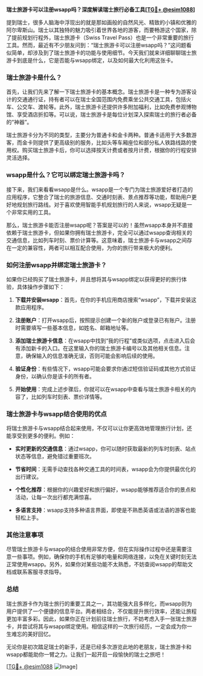 **瑞士旅游卡可以注册wsapp吗？深度解读瑞士旅行必备工具[[TG💪+ @esim1088](https://t.me/s/esim1088)]**

提到瑞士，很多人脑海中浮现出的就是那如画般的自然风光、精致的小镇和优雅的阿尔卑斯山。瑞士以其独特的魅力吸引着世界各地的游客，而要畅游这个国家，除了提前规划行程外，瑞士旅游卡（Swiss Travel Pass）也是一个非常重要的旅行工具。然而，最近有不少朋友问到：“瑞士旅游卡可以注册wsapp吗？”这问题看似简单，却涉及到了瑞士旅游卡的功能与使用细节。今天我们就来详细聊聊瑞士旅游卡到底是什么，它是否能与wsapp绑定，以及如何最大化利用这张卡。

### 瑞士旅游卡是什么？

首先，让我们先来了解一下瑞士旅游卡的基本概念。瑞士旅游卡是一种专为游客设计的交通通行证，持有者可以在瑞士全国范围内免费乘坐公共交通工具，包括火车、公交车、渡轮等。此外，瑞士旅游卡还提供许多附加福利，比如免费参观博物馆、享受酒店折扣等。可以说，瑞士旅游卡是每位计划深入探索瑞士的旅行者必备的“神器”。

瑞士旅游卡分为不同的类型，主要分为普通卡和金卡两种。普通卡适用于大多数游客，而金卡则提供了更高级别的服务，比如头等车厢座位和部分私人铁路线路的使用权。购买瑞士旅游卡后，你可以选择按天计费或者按月计费，根据你的行程安排灵活选择。

### wsapp是什么？它可以绑定瑞士旅游卡吗？

接下来，我们来看看wsapp是什么。wsapp是一个专门为瑞士旅游爱好者打造的应用程序，它整合了瑞士的旅游信息、交通时刻表、景点推荐等功能，帮助用户更好地规划旅行路线。对于喜欢使用智能手机规划旅行的人来说，wsapp无疑是一个非常实用的工具。

那么，瑞士旅游卡能否注册wsapp呢？答案是可以的！虽然wsapp本身并不直接依赖于瑞士旅游卡，但如果你拥有瑞士旅游卡，完全可以通过wsapp查询相关的交通信息，比如列车时刻、票价计算等。这意味着，瑞士旅游卡与wsapp之间存在一定的兼容性，两者可以相互配合使用，为你的旅行带来极大的便利。

### 如何注册wsapp并绑定瑞士旅游卡？

如果你已经购买了瑞士旅游卡，并且想将其与wsapp绑定以获得更好的旅行体验，具体操作步骤如下：

1. **下载并安装wsapp**：首先，在你的手机应用商店搜索“wsapp”，下载并安装这款应用程序。
   
2. **注册账户**：打开wsapp后，按照提示创建一个新的账户或登录已有账户。注册时需要填写一些基本信息，如姓名、邮箱地址等。

3. **添加瑞士旅游卡信息**：在wsapp中找到“我的行程”或类似选项，点击进入后会有添加新卡的入口。在这里输入你的瑞士旅游卡编号以及其他相关信息。注意，确保输入的信息准确无误，否则可能会影响后续的使用。

4. **验证身份**：有些情况下，wsapp可能会要求你通过短信验证码或其他方式验证身份，以确认你是该卡的所有者。

5. **开始使用**：完成上述步骤后，你就可以在wsapp中查看与瑞士旅游卡相关的内容了，比如列车时刻表、票价详情等。

### 瑞士旅游卡与wsapp结合使用的优点

将瑞士旅游卡与wsapp结合起来使用，不仅可以让你更高效地管理旅行计划，还能享受到更多的便利。例如：

- **实时更新的交通信息**：通过wsapp，你可以随时获取最新的列车时刻表、站点状态等信息，避免错过重要班次。
  
- **节省时间**：无需手动查找各种交通工具的时间表，wsapp会为你提供最优化的出行建议。

- **个性化推荐**：根据你的兴趣爱好和旅行偏好，wsapp能够推荐适合你的景点和活动，让每一次出行都充满惊喜。

- **多语言支持**：wsapp支持多种语言界面，即使是不熟悉英语或法语的游客也能轻松上手。

### 其他注意事项

尽管瑞士旅游卡与wsapp的结合使用非常方便，但在实际操作过程中还是需要注意一些事项。例如，确保你的手机有足够的电量和网络连接，以免在关键时刻无法正常使用wsapp。另外，如果你对某些功能不太熟悉，不妨查阅wsapp的帮助文档或联系客服寻求指导。

### 总结

瑞士旅游卡作为瑞士旅行的重要工具之一，其功能强大且多样化，而wsapp则为用户提供了一个便捷的信息平台。两者相结合，不仅能提升旅行效率，还能让旅程更加丰富多彩。因此，如果你正在计划前往瑞士旅行，不妨考虑入手一张瑞士旅游卡，并尝试将其与wsapp绑定使用。相信这样的一次旅行经历，一定会成为你一生难忘的美好回忆。

无论你是初次踏足瑞士的新手，还是已经多次游览此地的老朋友，瑞士旅游卡和wsapp都能助你一臂之力。让我们一起开启一段愉快的瑞士之旅吧！

[[TG💪+ @esim1088](https://t.me/s/esim1088) ![Image](https://i.postimg.cc/4NQfJmqS/Snipaste-2025-05-13-00-14-12.png)]